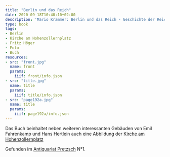 ```yaml
---
title: "Berlin und das Reich"
date: 2020-09-18T10:40:10+02:00
description: 'Mario Krammer: Berlin und das Reich - Geschichte der Reichshauptstadt. Verlag Ullstein, Berlin 1935. <a class="worldcat" href="http://www.worldcat.org/oclc/604135612">&nbsp;</a>'
type: book
tags:
- Berlin
- Kirche am Hohenzollernplatz
- Fritz Höger
- Foto
- Buch
resources:
- src: "front.jpg"
  name: front
  params:
    iiif: front/info.json
- src: "title.jpg"
  name: title
  params:
    iiif: title/info.json
- src: "page192a.jpg"
  name: title
  params:
    iiif: page192a/info.json
---
```


Das Buch beinhaltet neben weiteren interessanten Gebäuden von Emil Fahrenkamp und Hans Hertlein auch eine Abbildung der [Kirche am Hohenzollernplatz](https://de.wikipedia.org/wiki/Kirche_am_Hohenzollernplatz)
<!--more-->
Gefunden im [Antiquariat Pretzsch](https://antiquariat-pretzsch.de/) N°1.
